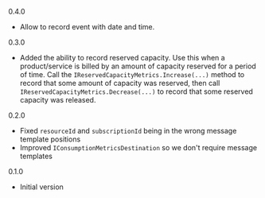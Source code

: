 0.4.0
* Allow to record event with date and time.

0.3.0
* Added the ability to record reserved capacity. Use this when a product/service is billed by an amount of capacity reserved for a period of time. Call the `IReservedCapacityMetrics.Increase(...)` method to record that some amount of capacity was reserved, then call `IReservedCapacityMetrics.Decrease(...)` to record that some reserved capacity was released. 

0.2.0
* Fixed `resourceId` and `subscriptionId` being in the wrong message template positions
* Improved `IConsumptionMetricsDestination` so we don't require message templates

0.1.0
* Initial version

